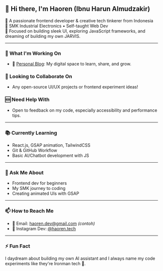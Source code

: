 ## 👋 Hi there, I'm Haoren (Ibnu Harun Almudzakir)

🚀 A passionate frontend developer & creative tech tinkerer from Indonesia  
🔧 SMK Industrial Electronics • Self-taught Web Dev  
🎯 Focused on building sleek UI, exploring JavaScript frameworks, and dreaming of building my own JARVIS.

---

### 🔨 What I'm Working On
- 🚧 [Personal Blog](https://ihaoren.github.io/personal-blog): My digital space to learn, share, and grow.

### 🤝 Looking to Collaborate On
- Any open-source UI/UX projects or frontend experiment ideas!

### 🆘 Need Help With
- Open to feedback on my code, especially accessibility and performance tips.

---

### 📚 Currently Learning
- React.js, GSAP animation, TailwindCSS  
- Git & GitHub Workflow  
- Basic AI/Chatbot development with JS

---

### 💬 Ask Me About
- Frontend dev for beginners  
- My SMK journey to coding  
- Creating animated UIs with GSAP

---

### 📫 How to Reach Me
- 📩 Email: haoren.dev@gmail.com *(contoh)*
- 🧠 Instagram Dev: [@haoren.tech](https://instagram.com/haoren.tech)

---

### ⚡ Fun Fact
I daydream about building my own AI assistant and I always name my code experiments like they're Ironman tech 🤖.
